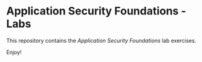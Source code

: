 # Application Security Foundations - Labs

This repository contains the _Application Security Foundations_ lab exercises.  

Enjoy!